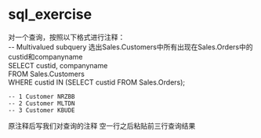 # sql_exercise
对一个查询，按照以下格式进行注释：  
    -- Multivalued subquery 选出Sales.Customers中所有出现在Sales.Orders中的custid和companyname  
    SELECT custid, companyname  
    FROM Sales.Customers  
    WHERE custid IN (SELECT custid FROM Sales.Orders);  
    
    -- 1 Customer NRZBB  
    -- 2 Customer MLTDN  
    -- 3 Customer KBUDE  

原注释后写我们对查询的注释
空一行之后粘贴前三行查询结果
